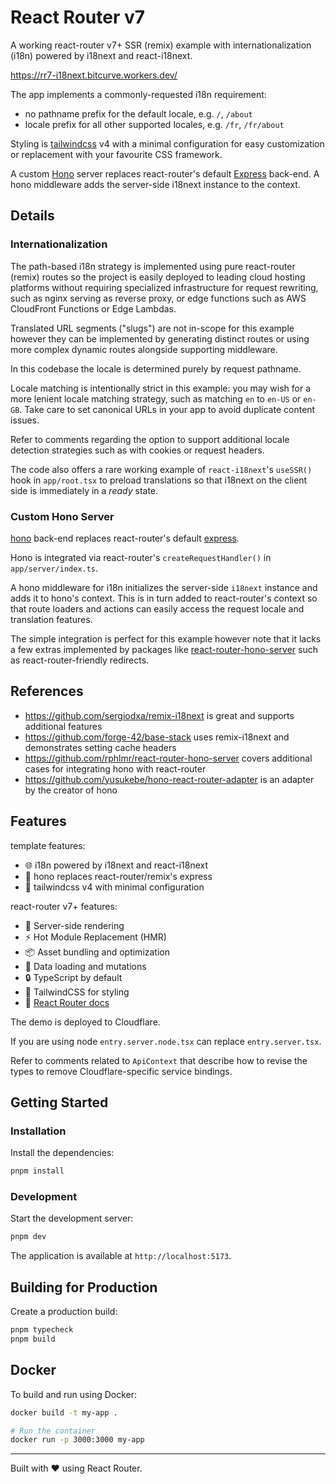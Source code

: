 # React Router v7

A working react-router v7+ SSR (remix) example with internationalization (i18n) powered by i18next and react-i18next.

https://rr7-i18next.bitcurve.workers.dev/

The app implements a commonly-requested i18n requirement: 

- no pathname prefix for the default locale, e.g. `/`, `/about`
- locale prefix for all other supported locales, e.g. `/fr`, `/fr/about`

Styling is [tailwindcss](https://tailwindcss.com) v4 with a minimal configuration for easy customization or replacement with your favourite CSS framework.

A custom [Hono](https://hono.dev/) server replaces react-router's default [Express](https://expressjs.com/) back-end. A hono middleware adds the server-side i18next instance to the context.

## Details

### Internationalization

The path-based i18n strategy is implemented using pure react-router (remix) routes so the project is easily deployed to leading cloud hosting platforms without requiring specialized infrastructure for request rewriting, such as nginx serving as reverse proxy, or edge functions such as AWS CloudFront Functions or Edge Lambdas.

Translated URL segments ("slugs") are not in-scope for this example however they can be implemented by generating distinct routes or using more complex dynamic routes alongside supporting middleware.

In this codebase the locale is determined purely by request pathname.

Locale matching is intentionally strict in this example: you may wish for a more lenient locale matching strategy, such as matching `en` to `en-US` or `en-GB`. Take care to set canonical URLs in your app to avoid duplicate content issues.

Refer to comments regarding the option to support additional locale detection strategies such as with cookies or request headers.

The code also offers a rare working example of `react-i18next`'s `useSSR()` hook in `app/root.tsx` to preload translations so that i18next on the client side is immediately in a _ready_ state.

### Custom Hono Server

[hono](https://hono.dev/) back-end replaces react-router's default [express](https://expressjs.com).

Hono is integrated via react-router's `createRequestHandler()` in `app/server/index.ts`. 

A hono middleware for i18n initializes the server-side `i18next` instance and adds it to hono's context. This is in turn added to react-router's context so that route loaders and actions can easily access the request locale and translation features.

The simple integration is perfect for this example however note that it lacks a few extras implemented by packages like [react-router-hono-server](https://github.com/rphlmr/react-router-hono-server) such as react-router-friendly redirects.

## References

- https://github.com/sergiodxa/remix-i18next is great and supports additional features
- https://github.com/forge-42/base-stack uses remix-i18next and demonstrates setting cache headers
- https://github.com/rphlmr/react-router-hono-server covers additional cases for integrating hono with react-router
- https://github.com/yusukebe/hono-react-router-adapter is an adapter by the creator of hono

## Features

template features:

- 🌐 i18n powered by i18next and react-i18next
- 🚀 hono replaces react-router/remix's express
- 🎨 tailwindcss v4 with minimal configuration

react-router v7+ features:

- 🚀 Server-side rendering
- ⚡️ Hot Module Replacement (HMR)
- 📦 Asset bundling and optimization
- 🔄 Data loading and mutations
- 🔒 TypeScript by default
- 🎉 TailwindCSS for styling
- 📖 [React Router docs](https://reactrouter.com/)

The demo is deployed to Cloudflare.

If you are using node `entry.server.node.tsx` can replace `entry.server.tsx`.

Refer to comments related to `ApiContext` that describe how to revise the types to remove Cloudflare-specific service bindings.

## Getting Started

### Installation

Install the dependencies:

```bash
pnpm install
```

### Development

Start the development server:

```bash
pnpm dev
```

The application is available at `http://localhost:5173`.

## Building for Production

Create a production build:

```bash
pnpm typecheck
pnpm build
```

## Docker

To build and run using Docker:

```bash
docker build -t my-app .

# Run the container
docker run -p 3000:3000 my-app
```

---

Built with ❤️ using React Router.
